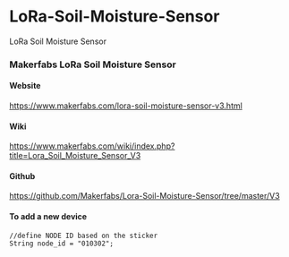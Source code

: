 # LoRa-Soil-Moisture-Sensor
LoRa Soil Moisture Sensor



### Makerfabs LoRa Soil Moisture Sensor 

#### Website

<https://www.makerfabs.com/lora-soil-moisture-sensor-v3.html>

#### Wiki

<https://www.makerfabs.com/wiki/index.php?title=Lora_Soil_Moisture_Sensor_V3>

#### Github

<https://github.com/Makerfabs/Lora-Soil-Moisture-Sensor/tree/master/V3>

#### To add a new device

	//define NODE ID based on the sticker
	String node_id = "010302";

